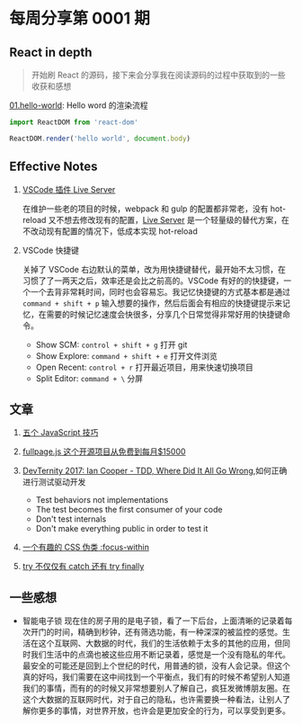 # 每周分享第 0001 期

## React in depth

> 开始刷 React 的源码，接下来会分享我在阅读源码的过程中获取到的一些收获和感想

[01.hello-world](https://github.com/luxp/react-in-depth/blob/master/01.hello-world.md): Hello word 的渲染流程

```javascript
import ReactDOM from 'react-dom'

ReactDOM.render('hello world', document.body)
```

## Effective Notes

1. [VSCode 插件 Live Server](https://marketplace.visualstudio.com/items?itemName=ritwickdey.LiveServer)

   在维护一些老的项目的时候，webpack 和 gulp 的配置都非常老，没有 hot-reload 又不想去修改现有的配置，[Live Server](https://marketplace.visualstudio.com/items?itemName=ritwickdey.LiveServer) 是一个轻量级的替代方案，在不改动现有配置的情况下，低成本实现 hot-reload

2. VSCode 快捷键

   关掉了 VSCode 右边默认的菜单，改为用快捷键替代，最开始不太习惯，在习惯了了一两天之后，效率还是会比之前高的。VSCode 有好的的快捷键，一个一个去背非常耗时间，同时也会容易忘。我记忆快捷键的方式基本都是通过 `command + shift + p` 输入想要的操作，然后后面会有相应的快捷键提示来记忆，在需要的时候记忆速度会快很多，分享几个日常觉得非常好用的快捷键命令。

   - Show SCM: `control + shift + g` 打开 git
   - Show Explore: `command + shift + e` 打开文件浏览
   - Open Recent: `control + r` 打开最近项目，用来快速切换项目
   - Split Editor: `command + \` 分屏

## 文章

1. [五个 JavaScript 技巧](https://www.johnstewart.dev/five-programming-patterns-i-like/)
2. [fullpage.js 这个开源项目从免费到每月\$15000](https://www.indiehackers.com/interview/making-15k-month-by-switching-my-freemium-product-to-paid-2771241389)
3. [DevTernity 2017: Ian Cooper - TDD, Where Did It All Go Wrong](https://www.youtube.com/watch?v=EZ05e7EMOLM&t=1520s),如何正确进行测试驱动开发

   - Test behaviors not implementations
   - The test becomes the first consumer of your code
   - Don't test internals
   - Don't make everything public in order to test it

4. [一个有趣的 CSS 伪类 :focus-within](https://css-tricks.com/almanac/selectors/f/focus-within/)

5. [try 不仅仅有 catch 还有 try finally](https://developer.mozilla.org/en-US/docs/Web/JavaScript/Reference/Statements/try...catch#The_finally_clause)

## 一些感想

- 智能电子锁
  现在住的房子用的是电子锁，看了一下后台，上面清晰的记录着每次开门的时间，精确到秒钟，还有筛选功能，有一种深深的被监控的感觉。生活在这个互联网、大数据的时代，我们的生活依赖于太多的其他的应用，但同时我们生活中的点滴也被这些应用不断记录着，感觉是一个没有隐私的年代。最安全的可能还是回到上个世纪的时代，用普通的锁，没有人会记录。但这个真的好吗，我们需要在这中间找到一个平衡点，我们有的时候不希望别人知道我们的事情，而有的的时候又非常想要别人了解自己，疯狂发微博朋友圈。在这个大数据的互联网时代，对于自己的隐私，也许需要换一种看法，让别人了解你更多的事情，对世界开放，也许会是更加安全的行为，可以享受到更多。
